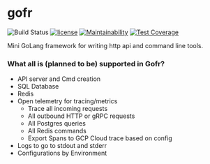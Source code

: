 # gofr
![Build Status](https://github.com/vikash/gofr/workflows/Go/badge.svg)
[![license](http://img.shields.io/badge/license-MIT-red.svg?style=flat)](https://raw.githubusercontent.com/jmoiron/sqlx/master/LICENSE)
[![Maintainability](https://api.codeclimate.com/v1/badges/b23df337f31dedbfa918/maintainability)](https://codeclimate.com/github/vikash/gofr/maintainability)
[![Test Coverage](https://api.codeclimate.com/v1/badges/b23df337f31dedbfa918/test_coverage)](https://codeclimate.com/github/vikash/gofr/test_coverage)

Mini GoLang framework for writing http api and command line tools.

### What all is (planned to be) supported in Gofr?
* API server and Cmd creation
* SQL Database
* Redis
* Open telemetry for tracing/metrics
    * Trace all incoming requests
    * All outbound HTTP or gRPC requests
    * All Postgres queries
    * All Redis commands
    * Export Spans to GCP Cloud trace based on config
* Logs to go to stdout and stderr
* Configurations by Environment
